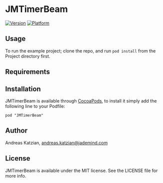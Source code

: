 # JMTimerBeam

[![Version](http://cocoapod-badges.herokuapp.com/v/JMTimerBeam/badge.png)](http://cocoadocs.org/docsets/JMTimerBeam)
[![Platform](http://cocoapod-badges.herokuapp.com/p/JMTimerBeam/badge.png)](http://cocoadocs.org/docsets/JMTimerBeam)

## Usage

To run the example project; clone the repo, and run `pod install` from the Project directory first.

## Requirements

## Installation

JMTimerBeam is available through [CocoaPods](http://cocoapods.org), to install
it simply add the following line to your Podfile:

    pod "JMTimerBeam"

## Author

Andreas Katzian, andreas.katzian@jademind.com

## License

JMTimerBeam is available under the MIT license. See the LICENSE file for more info.

